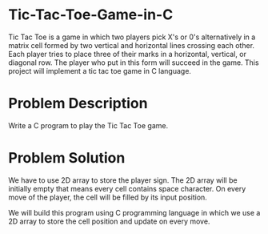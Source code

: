# Tic-Tac-Toe-Game-in-C

Tic Tac Toe is a game in which two players pick X's or 0's alternatively in a matrix cell
formed by two vertical and horizontal lines crossing each other. Each player tries to place three of their marks in a horizontal, vertical, or diagonal row. The player who put in this form will succeed in the game. This project will implement a tic tac toe game in C language.

# Problem Description

Write a C program to play the Tic Tac Toe game.

# Problem Solution

We have to use 2D array to store the player sign. The 2D array will be initially empty that means every cell contains space character. On every move of the player, the cell will be filled by its input position.

We will build this program using C programming language in which we use a 2D array to store the cell position and update on every move.

